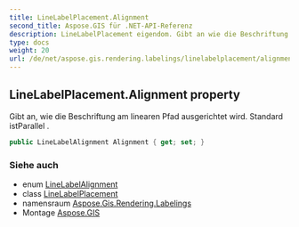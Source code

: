 ```yaml
---
title: LineLabelPlacement.Alignment
second_title: Aspose.GIS für .NET-API-Referenz
description: LineLabelPlacement eigendom. Gibt an wie die Beschriftung am linearen Pfad ausgerichtet wird. Standard istParallel .
type: docs
weight: 20
url: /de/net/aspose.gis.rendering.labelings/linelabelplacement/alignment/
---
```

## LineLabelPlacement.Alignment property

Gibt an, wie die Beschriftung am linearen Pfad ausgerichtet wird. Standard istParallel .

```csharp
public LineLabelAlignment Alignment { get; set; }
```

### Siehe auch

* enum [LineLabelAlignment](../../linelabelalignment/)
* class [LineLabelPlacement](../)
* namensraum [Aspose.Gis.Rendering.Labelings](../../linelabelplacement/)
* Montage [Aspose.GIS](../../../)



